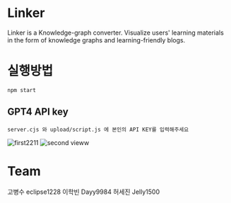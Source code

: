 # Linker
Linker is a Knowledge-graph converter. Visualize users' learning materials in the form of knowledge graphs and learning-friendly blogs.
# 실행방법
```
npm start
```
## GPT4 API key
```
server.cjs 와 upload/script.js 에 본인의 API KEY를 입력해주세요
```

![first2211](https://github.com/eclipse1228/Linker-Knowledge-graph-Converter-/assets/107296751/c53db6d1-25f3-4234-a85a-ea33c2ece81a)
![second vieww](https://github.com/eclipse1228/Linker-Knowledge-graph-Converter-/assets/107296751/ead16bb1-46f6-4e58-9495-2b1299b7639d)



# Team
고병수 eclipse1228
이학빈 Dayy9984
허세진 Jelly1500
